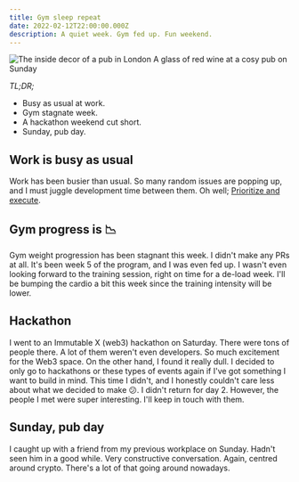 ```yaml
---
title: Gym sleep repeat
date: 2022-02-12T22:00:00.000Z
description: A quiet week. Gym fed up. Fun weekend.
---
```

![The inside decor of a pub in London](pub.jpg)
<span class="caption">A glass of red wine at a cosy pub on Sunday</span>

_TL;DR;_

* Busy as usual at work.
* Gym stagnate week.
* A hackathon weekend cut short.
* Sunday, pub day.

## Work is busy as usual

Work has been busier than usual. So many random issues are popping up, and I must juggle development time between them. Oh well; [Prioritize and execute](https://www.shortform.com/blog/prioritize-and-execute-extreme-ownership/).

## Gym progress is 📉

Gym weight progression has been stagnant this week. I didn't make any PRs at all. It's been week 5 of the program, and I was even fed up. I wasn't even looking forward to the training session, right on time for a de-load week. I'll be bumping the cardio a bit this week since the training intensity will be lower.

## Hackathon

I went to an Immutable X (web3) hackathon on Saturday. There were tons of people there. A lot of them weren't even developers. So much excitement for the Web3 space. On the other hand, I found it really dull. I decided to only go to hackathons or these types of events again if I've got something I want to build in mind. This time I didn't, and I honestly couldn't care less about what we decided to make 😕. I didn't return for day 2. However, the people I met were super interesting. I'll keep in touch with them.

## Sunday, pub day

I caught up with a friend from my previous workplace on Sunday. Hadn't seen him in a good while. Very constructive conversation. Again, centred around crypto. There's a lot of that going around nowadays.
